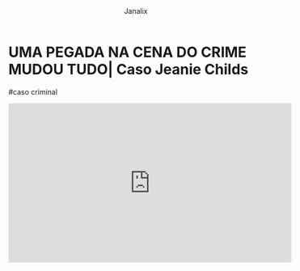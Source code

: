 <head>
<limk rel="stylesheet" href="styles.css" />
  <titulo></titulo>
  </head>

<body>

<header>Janalix</header>

<h1>UMA PEGADA NA CENA DO CRIME MUDOU TUDO| Caso Jeanie Childs </h1>
<p>#caso criminal</p>


<iframe width="560" height="315" src="https://www.youtube.com/embed/PgE3RSqk1SE?si=pgIr-I-eHoPeU65c" title="YouTube video player" frameborder="0" allow="accelerometer; autoplay; clipboard-write; encrypted-media; gyroscope; picture-in-picture; web-share" referrerpolicy="strict-origin-when-cross-origin" allowfullscreen></iframe>


</body>
